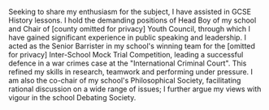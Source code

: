 Seeking to share my enthusiasm for the subject, I have assisted in GCSE History lessons. I hold the demanding positions of Head Boy of my school and Chair of [county omitted for privacy] Youth Council, through which I have gained significant experience in public speaking and leadership. I acted as the Senior Barrister in my school's winning team for the [omitted for privacy] Inter-School Mock Trial Competition, leading a successful defence in a war crimes case at the "International Criminal Court". This refined my skills in research, teamwork and performing under pressure. I am also the co-chair of my school's Philosophical Society, facilitating rational discussion on a wide range of issues; I further argue my views with vigour in the school Debating Society.